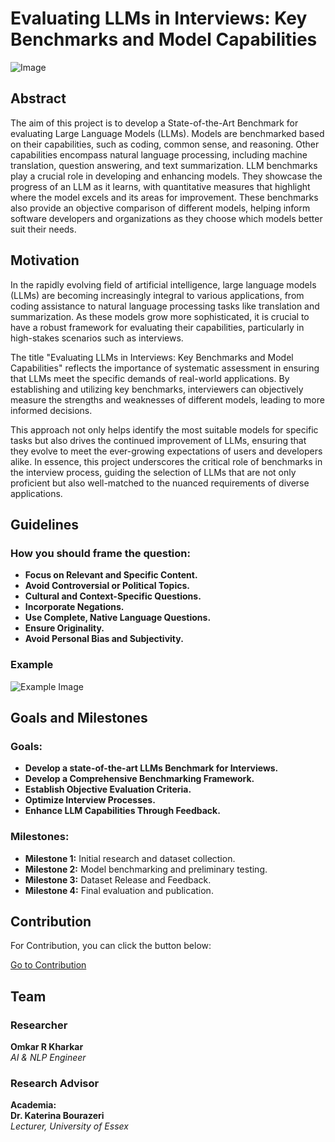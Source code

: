 # Evaluating LLMs in Interviews: Key Benchmarks and Model Capabilities
![Image](https://github.com/Omkar1634/Evaluating-LLMs-Interviews/blob/main/webapp/asset/1.png)
## Abstract

The aim of this project is to develop a State-of-the-Art Benchmark for evaluating Large Language Models (LLMs). Models are benchmarked based on their capabilities, such as coding, common sense, and reasoning. Other capabilities encompass natural language processing, including machine translation, question answering, and text summarization. LLM benchmarks play a crucial role in developing and enhancing models. They showcase the progress of an LLM as it learns, with quantitative measures that highlight where the model excels and its areas for improvement. These benchmarks also provide an objective comparison of different models, helping inform software developers and organizations as they choose which models better suit their needs.

## Motivation

In the rapidly evolving field of artificial intelligence, large language models (LLMs) are becoming increasingly integral to various applications, from coding assistance to natural language processing tasks like translation and summarization. As these models grow more sophisticated, it is crucial to have a robust framework for evaluating their capabilities, particularly in high-stakes scenarios such as interviews.

The title "Evaluating LLMs in Interviews: Key Benchmarks and Model Capabilities" reflects the importance of systematic assessment in ensuring that LLMs meet the specific demands of real-world applications. By establishing and utilizing key benchmarks, interviewers can objectively measure the strengths and weaknesses of different models, leading to more informed decisions.

This approach not only helps identify the most suitable models for specific tasks but also drives the continued improvement of LLMs, ensuring that they evolve to meet the ever-growing expectations of users and developers alike. In essence, this project underscores the critical role of benchmarks in the interview process, guiding the selection of LLMs that are not only proficient but also well-matched to the nuanced requirements of diverse applications.

## Guidelines

### How you should frame the question:

- **Focus on Relevant and Specific Content.**
- **Avoid Controversial or Political Topics.**
- **Cultural and Context-Specific Questions.**
- **Incorporate Negations.**
- **Use Complete, Native Language Questions.**
- **Ensure Originality.**
- **Avoid Personal Bias and Subjectivity.**

### Example

![Example Image](https://github.com/Omkar1634/Evaluating-LLMs-Interviews/blob/main/webapp/asset/eg.png)

## Goals and Milestones

### Goals:

- **Develop a state-of-the-art LLMs Benchmark for Interviews.**
- **Develop a Comprehensive Benchmarking Framework.**
- **Establish Objective Evaluation Criteria.**
- **Optimize Interview Processes.**
- **Enhance LLM Capabilities Through Feedback.**

### Milestones:

- **Milestone 1:** Initial research and dataset collection.
- **Milestone 2:** Model benchmarking and preliminary testing.
- **Milestone 3:** Dataset Release and Feedback.
- **Milestone 4:** Final evaluation and publication.

## Contribution

For Contribution, you can click the button below:

[Go to Contribution](#)

## Team

### Researcher

**Omkar R Kharkar**  
_AI & NLP Engineer_

### Research Advisor

**Academia:**  
**Dr. Katerina Bourazeri**  
_Lecturer, University of Essex_
